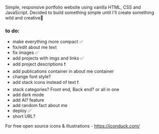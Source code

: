 Simple, responsive portfolio website using vanilla HTML, CSS and JavaScript.
Decided to build something simple until I'll create something wild and creative🙂


### to do:
- make everything more compact ✅
- fix/edit about me text
- fix images ✅
- add projects with imgs and links ✅
- add project descriptions ❗
- add publications container in about me container
- change font style?
- add stack icons instead of text ❗
- stack categories? Front end, Back end? or all in one
- add dark mode
- add AI? feature
- add random fact about me
- deploy ✅  
- short URL?

For free open source icons & illustrations - https://iconduck.com/